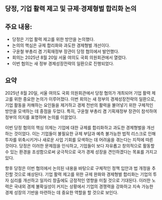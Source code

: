 ## 당정, 기업 활력 제고 및 규제·경제형벌 합리화 논의

## 주요 내용:
*   당정은 기업 활력 제고를 위한 방안을 논의했다.
*   논의의 핵심은 규제 합리화와 과도한 경제형벌 개선이다.
*   구윤철 부총리 겸 기획재정부 장관이 당정 협의에서 발언했다.
*   회의는 2025년 8월 20일 서울 여의도 국회 의원회관에서 열렸다.
*   이번 협의는 새 정부 경제성장전략의 일환으로 진행되었다.

## 요약

2025년 8월 20일, 서울 여의도 국회 의원회관에서 당정 협의가 개최되어 기업 활력 제고를 위한 중요한 논의가 이루어졌다. 이번 회의는 새 정부의 경제성장전략의 일환으로, 기업 활동을 저해하는 요인들을 제거하고 경제 전반의 활력을 불어넣기 위한 구체적인 방안을 모색하는 데 중점을 두었다. 특히, 구윤철 부총리 겸 기획재정부 장관이 참석하여 정부의 의지를 표명하며 논의를 이끌었다.

이번 당정 협의의 핵심 의제는 기업에 대한 규제를 합리화하고 과도한 경제형벌을 개선하는 것이었다. 이는 기업들이 불필요한 규제 부담과 예측 불가능한 법적 리스크로 인해 투자를 위축시키거나 새로운 사업 기회를 모색하는 데 어려움을 겪는다는 지적에 따른 것이다. 당정은 이러한 문제점을 인식하고, 기업들이 보다 자유롭고 창의적으로 활동할 수 있는 환경을 조성함으로써 궁극적으로 국가 경제 성장을 견인하겠다는 목표를 가지고 있다.

향후 당정은 이번 협의에서 논의된 내용을 바탕으로 구체적인 정책 입안과 법 개정을 추진할 것으로 예상된다. 기업 활력 제고를 위한 규제 완화와 경제형벌 합리화는 기업의 투자 심리를 개선하고 일자리 창출에도 긍정적인 영향을 미칠 것으로 기대된다. 이러한 노력은 국내외 경제 불확실성이 커지는 상황에서 기업의 경쟁력을 강화하고 지속 가능한 경제 성장의 기반을 마련하는 데 중요한 역할을 할 것으로 보인다.